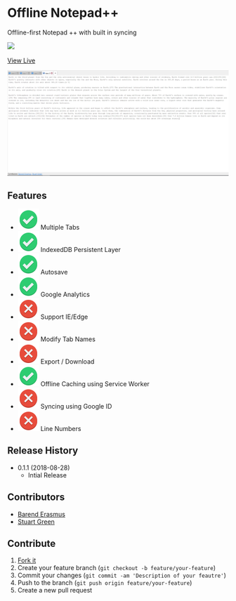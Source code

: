 # Offline Notepad++
Offline-first Notepad ++ with built in syncing

![](https://img.shields.io/badge/version-v0.1.0-brightgreen.svg?style=flat-square)

[View Live](https://barend-erasmus.github.io/offline-notepad-pp/public/index.html)

![](docs/screenshot.png)

## Features

* ![](docs/images/implemented.svg) Multiple Tabs
* ![](docs/images/implemented.svg) IndexedDB Persistent Layer
* ![](docs/images/implemented.svg) Autosave
* ![](docs/images/implemented.svg) Google Analytics
* ![](docs/images/not-implemented.svg) Support IE/Edge
* ![](docs/images/not-implemented.svg) Modify Tab Names
* ![](docs/images/not-implemented.svg) Export / Download
* ![](docs/images/implemented.svg) Offline Caching using Service Worker
* ![](docs/images/not-implemented.svg) Syncing using Google ID
* ![](docs/images/not-implemented.svg) Line Numbers

## Release History

* 0.1.1 (2018-08-28)
    * Intial Release

## Contributors

* [Barend Erasmus](https://www.linkedin.com/in/developersworkspace)
* [Stuart Green](https://www.linkedin.com/in/stuartngreen)

## Contribute

1. [Fork it](https://github.com/barend-erasmus/offline-notepad-pp/fork)
2. Create your feature branch (`git checkout -b feature/your-feature`)
3. Commit your changes (`git commit -am 'Description of your feautre'`)
4. Push to the branch (`git push origin feature/your-feature`)
5. Create a new pull request